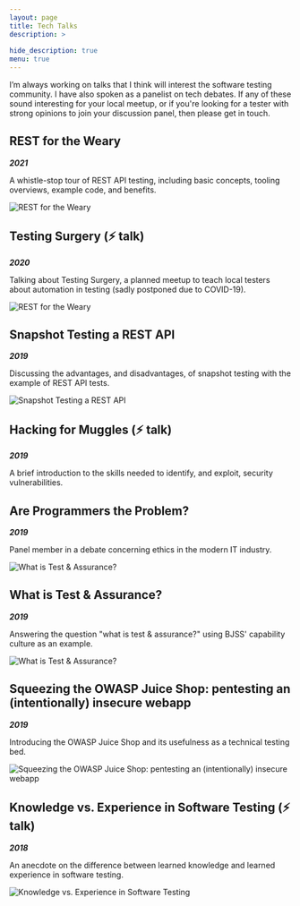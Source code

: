 ```yaml
---
layout: page
title: Tech Talks
description: >
   
hide_description: true
menu: true
---
```


I’m always working on talks that I think will interest the software testing community. I have also spoken as a panelist on tech debates. If any of these sound interesting for your local meetup, or if you're looking for a tester with strong opinions to join your discussion panel, then please get in touch.

## REST for the Weary

***2021***

A whistle-stop tour of REST API testing, including basic concepts, tooling overviews, example code, and benefits.

![REST for the Weary](./assets/img/test-talks/rest-for-the-weary.jpeg)

## Testing Surgery (⚡️ talk)

***2020***

Talking about Testing Surgery, a planned meetup to teach local testers about automation in testing (sadly postponed due to COVID-19).

![REST for the Weary](./assets/img/test-talks/testing-surgery.jpg)

## Snapshot Testing a REST API 

***2019***

Discussing the advantages, and disadvantages, of snapshot testing with the example of REST API tests.

![Snapshot Testing a REST API](./assets/img/test-talks/snapshot-testing.png)

## Hacking for Muggles (⚡️ talk)

***2019***

A brief introduction to the skills needed to identify, and exploit, security vulnerabilities. 

## Are Programmers the Problem?

***2019***

Panel member in a debate concerning ethics in the modern IT industry. 

![What is Test & Assurance?](./assets/img/test-talks/panel.jpeg)

## What is Test & Assurance?

***2019***

Answering the question "what is test & assurance?" using BJSS' capability culture as an example.

![What is Test & Assurance?](./assets/img/test-talks/owasp-talk.jpeg)

## Squeezing the OWASP Juice Shop: pentesting an (intentionally) insecure webapp

***2019***

Introducing the OWASP Juice Shop and its usefulness as a technical testing bed.

![Squeezing the OWASP Juice Shop: pentesting an (intentionally) insecure webapp  ](./assets/img/test-talks/new-owasp.jpg)

## Knowledge vs. Experience in Software Testing (⚡️ talk)

***2018***

An anecdote on the difference between learned knowledge and learned experience in software testing.

![Knowledge vs. Experience in Software Testing](./assets/img/test-talks/knowledge-vs-experience.jpg)
